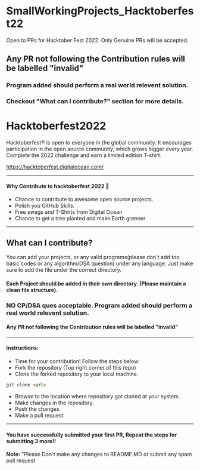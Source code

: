 # SmallWorkingProjects_Hacktoberfest22
Open to PRs for Hacktober Fest 2022. Only Genuine PRs will be accepted.

## Any PR not following the Contribution rules will be labelled "invalid"
### Program added should perform a real world relevent solution.
### Checkout "What can I contribute?" section for more details.

# Hacktoberfest2022
Hacktoberfest® is open to everyone in the global community. It encourages participation in the open source community, which grows bigger every year. Complete the 2022 challenge and earn a limited edition T-shirt.

https://hacktoberfest.digitalocean.com/

-----
#### Why Contribute to hacktoberfest 2022 🙌

- Chance to contribute to awesome open source projects.
- Polish you GitHub Skills.
- Free swags and T-Shirts from Digital Ocean
- Chance to get a tree planted and make Earth greener

-----
## What can I contribute?
You can add your projects, or any valid programs(please don't add too basic codes or any algorithm/DSA question) under any language. Just make sure to add the file under the correct directory.
#### Each Project should be added in their own directory. (Please maintain a clean file structure).

### NO CP/DSA ques acceptable. Program added should perform a real world relevent solution.
#### Any PR not following the Contribution rules will be labelled "invalid"
-----
#### Instructions:
* Time for your contribution! Follow the steps below:
* Fork the repository (Top right corner of this repo)
* Clone the forked repository to your local machine.
```markdown
git clone <url>
```
* Browse to the location where repository got cloned at your system.
* Make changes in the repository.
* Push the changes.
* Make a pull request.

-----

#### You have successfully submitted your first PR, Repeat the steps for submitting 3 more!!
 **Note:** "Please Don't make any changes to README.MD or submit any spam pull request
